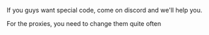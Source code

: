 If you guys want special code, come on discord and we'll help you.


For the proxies, you need to change them quite often
